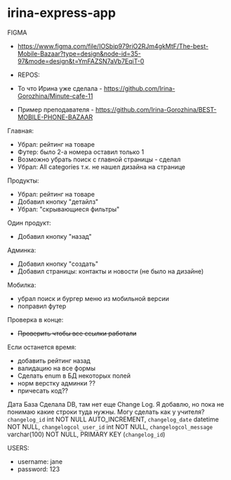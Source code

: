 # irina-express-app

FIGMA
- https://www.figma.com/file/IOSbip979riO2RJm4gkMtF/The-best-Mobile-Bazaar?type=design&node-id=35-97&mode=design&t=YmFAZSN7aVb7EqiT-0

- REPOS:
- То что Ирина уже сделала - https://github.com/Irina-Gorozhina/Minute-cafe-11
- Пример преподавателя - https://github.com/Irina-Gorozhina/BEST-MOBILE-PHONE-BAZAAR


Главная:
- Убрал: рейтинг на товаре
- Футер: было 2-а номера оставил только 1
- Возможно убрать поиск с главной страницы - сделал
- Убрал: All categories т.к. не нашел дизайна на странице

Продукты:
- Убрал: рейтинг на товаре
- Добавил кнопку "детайлз"
- Убрал: "скрывающиеся фильтры"

Один продукт:
- Добавил кнопку "назад"

Админка: 
- Добавил кнопку "создать" 
- Добавил страницы: контакты и новости (не было на дизайне)

Мобилка:
- убрал поиск и бургер меню из мобильной версии
- поправил футер 

Проверка в конце:
- ~~Проверить чтобы все ссылки работали~~

Если останется время: 
- добавить рейтинг назад
- валидацию на все формы
- Сделать enum в БД некоторых полей
- норм верстку админки ??
- причесать код??

Дата База
Сделала DB, там нет еще Change Log. Я добавлю, но пока не понимаю какие строки туда нужны. Могу сделать как у учителя? `changelog_id` int NOT NULL AUTO_INCREMENT,
  `changelog_date` datetime NOT NULL,
  `changelogcol_user_id` int NOT NULL,
  `changelogcol_message` varchar(100) NOT NULL,
  PRIMARY KEY (`changelog_id`)

USERS:
- username: jane
- password: 123

